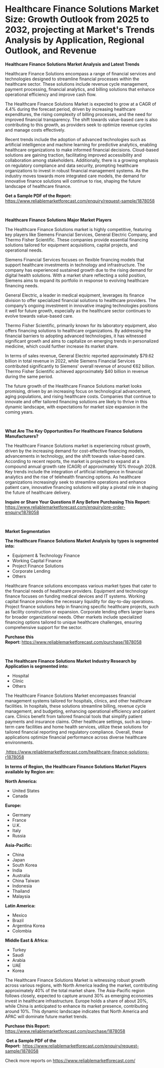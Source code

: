 <p><h1>Healthcare Finance Solutions Market Size: Growth Outlook from 2025 to 2032, projecting at Market's Trends Analysis by Application, Regional Outlook, and Revenue</h1></p><p><strong>Healthcare Finance Solutions Market Analysis and Latest Trends</strong></p>
<p><p>Healthcare Finance Solutions encompass a range of financial services and technologies designed to streamline financial processes within the healthcare sector. These solutions include revenue cycle management, payment processing, financial analytics, and billing solutions that enhance operational efficiency and improve cash flow. </p><p>The Healthcare Finance Solutions Market is expected to grow at a CAGR of 4.4% during the forecast period, driven by increasing healthcare expenditures, the rising complexity of billing processes, and the need for improved financial transparency. The shift towards value-based care is also contributing to this growth, as providers seek to optimize revenue cycles and manage costs effectively. </p><p>Recent trends include the adoption of advanced technologies such as artificial intelligence and machine learning for predictive analytics, enabling healthcare organizations to make informed financial decisions. Cloud-based solutions are gaining traction, facilitating improved accessibility and collaboration among stakeholders. Additionally, there is a growing emphasis on regulatory compliance and data security, prompting healthcare organizations to invest in robust financial management systems. As the industry moves towards more integrated care models, the demand for innovative finance solutions will continue to rise, shaping the future landscape of healthcare finance.</p></p>
<p><strong>Get a Sample PDF of the Report:&nbsp;</strong> <a href="https://www.reliablemarketforecast.com/enquiry/request-sample/1878058?utm_campaign=3361&utm_medium=2&utm_source=Github&utm_content=ia&utm_term=10032025&utm_id=healthcare-finance-solutions">https://www.reliablemarketforecast.com/enquiry/request-sample/1878058</a></p>
<p>&nbsp;</p>
<p><strong>Healthcare Finance Solutions Major Market Players</strong></p>
<p><p>The Healthcare Finance Solutions market is highly competitive, featuring key players like Siemens Financial Services, General Electric Company, and Thermo Fisher Scientific. These companies provide essential financing solutions tailored for equipment acquisitions, capital projects, and operational needs.</p><p>Siemens Financial Services focuses on flexible financing models that support healthcare investments in technology and infrastructure. The company has experienced sustained growth due to the rising demand for digital health solutions. With a market share reflecting a solid position, Siemens aims to expand its portfolio in response to evolving healthcare financing needs.</p><p>General Electric, a leader in medical equipment, leverages its finance division to offer specialized financial solutions to healthcare providers. The company’s ongoing investment in innovative imaging technologies positions it well for future growth, especially as the healthcare sector continues to evolve towards value-based care.</p><p>Thermo Fisher Scientific, primarily known for its laboratory equipment, also offers financing solutions to healthcare organizations. By addressing the financial barriers to adopting advanced technologies, it has witnessed significant growth and aims to capitalize on emerging trends in personalized medicine, which could further increase its market share.</p><p>In terms of sales revenue, General Electric reported approximately $79.62 billion in total revenue in 2022, while Siemens Financial Services contributed significantly to Siemens' overall revenue of around €62 billion. Thermo Fisher Scientific achieved approximately $40 billion in revenue during the same period.</p><p>The future growth of the Healthcare Finance Solutions market looks promising, driven by an increasing focus on technological advancement, aging populations, and rising healthcare costs. Companies that continue to innovate and offer tailored financing solutions are likely to thrive in this dynamic landscape, with expectations for market size expansion in the coming years.</p></p>
<p>&nbsp;</p>
<p><strong>What Are The Key Opportunities For Healthcare Finance Solutions Manufacturers?</strong></p>
<p><p>The Healthcare Finance Solutions market is experiencing robust growth, driven by the increasing demand for cost-effective financing models, advancements in technology, and the shift towards value-based care. According to recent reports, the market is projected to expand at a compound annual growth rate (CAGR) of approximately 10% through 2028. Key trends include the integration of artificial intelligence in financial analytics and the rise of telehealth financing options. As healthcare organizations increasingly seek to streamline operations and enhance patient care, innovative financing solutions will play a pivotal role in shaping the future of healthcare delivery.</p></p>
<p><strong>Inquire or Share Your Questions If Any Before Purchasing This Report:</strong> <a href="https://www.reliablemarketforecast.com/enquiry/pre-order-enquiry/1878058?utm_campaign=3361&utm_medium=2&utm_source=Github&utm_content=ia&utm_term=10032025&utm_id=healthcare-finance-solutions">https://www.reliablemarketforecast.com/enquiry/pre-order-enquiry/1878058</a></p>
<p>&nbsp;</p>
<p><strong>Market Segmentation</strong></p>
<p><strong>The Healthcare Finance Solutions Market Analysis by types is segmented into:</strong></p>
<p><ul><li>Equipment & Technology Finance</li><li>Working Capital Finance</li><li>Project Finance Solutions</li><li>Corporate Lending</li><li>Others</li></ul></p>
<p><p>Healthcare finance solutions encompass various market types that cater to the financial needs of healthcare providers. Equipment and technology finance focuses on funding medical devices and IT systems. Working capital finance provides the necessary liquidity for day-to-day operations. Project finance solutions help in financing specific healthcare projects, such as facility construction or expansion. Corporate lending offers larger loans for broader organizational needs. Other markets include specialized financing options tailored to unique healthcare challenges, ensuring comprehensive support for the sector.</p></p>
<p><strong>Purchase this Report:&nbsp;</strong><a href="https://www.reliablemarketforecast.com/purchase/1878058?utm_campaign=3361&utm_medium=2&utm_source=Github&utm_content=ia&utm_term=10032025&utm_id=healthcare-finance-solutions">https://www.reliablemarketforecast.com/purchase/1878058</a></p>
<p>&nbsp;</p>
<p><strong>The Healthcare Finance Solutions Market Industry Research by Application is segmented into:</strong></p>
<p><ul><li>Hospital</li><li>Clinic</li><li>Others</li></ul></p>
<p><p>The Healthcare Finance Solutions Market encompasses financial management systems tailored for hospitals, clinics, and other healthcare facilities. In hospitals, these solutions streamline billing, revenue cycle management, and budgeting, enhancing operational efficiency and patient care. Clinics benefit from tailored financial tools that simplify patient payments and insurance claims. Other healthcare settings, such as long-term care facilities and home health services, utilize these solutions for tailored financial reporting and regulatory compliance. Overall, these applications optimize financial performance across diverse healthcare environments.</p></p>
<p><a href="https://www.reliablemarketforecast.com/healthcare-finance-solutions-r1878058?utm_campaign=3361&utm_medium=2&utm_source=Github&utm_content=ia&utm_term=10032025&utm_id=healthcare-finance-solutions">&nbsp;https://www.reliablemarketforecast.com/healthcare-finance-solutions-r1878058</a></p>
<p><strong>In terms of Region, the Healthcare Finance Solutions Market Players available by Region are:</strong></p>
<p>
    <p> <strong> North America: </strong>
        <ul>
            <li>United States</li>
            <li>Canada</li>
        </ul>
        </p> 
    <p> <strong> Europe: </strong>
        <ul>
            <li>Germany</li>
            <li>France</li>
            <li>U.K.</li>
            <li>Italy</li>
            <li>Russia</li>
        </ul>
        </p> 
    <p> <strong> Asia-Pacific: </strong>
        <ul>
            <li>China</li>
            <li>Japan</li>
            <li>South Korea</li>
            <li>India</li>
            <li>Australia</li>
            <li>China Taiwan</li>
            <li>Indonesia</li>
            <li>Thailand</li>
            <li>Malaysia</li>
        </ul>
        </p> 
    <p> <strong> Latin America: </strong>
        <ul>
            <li>Mexico</li>
            <li>Brazil</li>
            <li>Argentina Korea</li>
            <li>Colombia</li>
        </ul>
        </p> 
    <p> <strong> Middle East & Africa: </strong>
        <ul>
            <li>Turkey</li>
            <li>Saudi</li>
            <li>Arabia</li>
            <li>UAE</li>
            <li>Korea</li>
        </ul>
    </p>
    </p>
<p><p>The Healthcare Finance Solutions Market is witnessing robust growth across various regions, with North America leading the market, contributing approximately 40% of the total market share. The Asia-Pacific region follows closely, expected to capture around 30% as emerging economies invest in healthcare infrastructure. Europe holds a share of about 20%, while China is anticipated to enhance its market presence, contributing around 10%. This dynamic landscape indicates that North America and APAC will dominate future market trends.</p></p>
<p><strong>Purchase this Report: </strong><a href="https://www.reliablemarketforecast.com/purchase/1878058?utm_campaign=3361&utm_medium=2&utm_source=Github&utm_content=ia&utm_term=10032025&utm_id=healthcare-finance-solutions">https://www.reliablemarketforecast.com/purchase/1878058</a></p>
<p>&nbsp;<strong>Get a Sample PDF of the Report:&nbsp;&nbsp;</strong><a href="https://www.reliablemarketforecast.com/enquiry/request-sample/1878058?utm_campaign=3361&utm_medium=2&utm_source=Github&utm_content=ia&utm_term=10032025&utm_id=healthcare-finance-solutions">https://www.reliablemarketforecast.com/enquiry/request-sample/1878058</a></p>
<p><strong></strong></p>
<p>Check more reports on <a href="https://www.reliablemarketforecast.com/?utm_campaign=3361&utm_medium=2&utm_source=Github&utm_content=ia&utm_term=10032025&utm_id=healthcare-finance-solutions">https://www.reliablemarketforecast.com/</a></p>